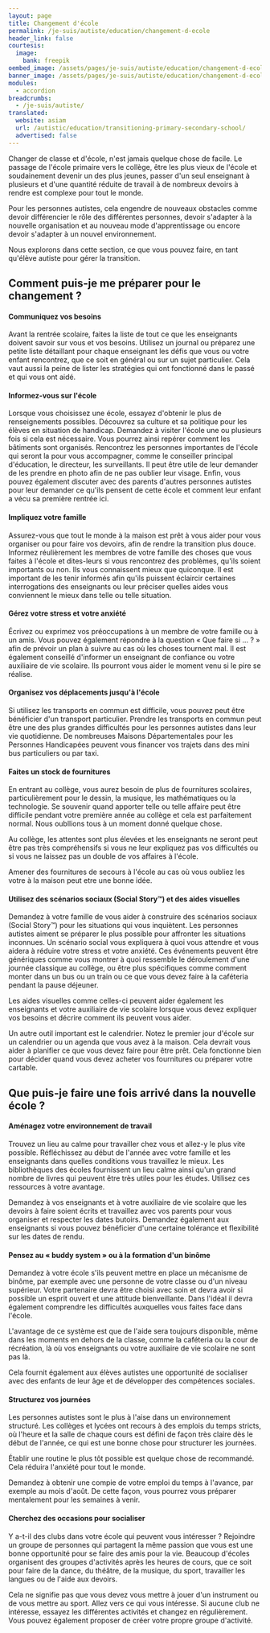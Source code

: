 ```yaml
---
layout: page
title: Changement d'école
permalink: /je-suis/autiste/education/changement-d-ecole
header_link: false
courtesis:
  image:
    bank: freepik
oembed_image: /assets/pages/je-suis/autiste/education/changement-d-ecole/opengraph.jpg
banner_image: /assets/pages/je-suis/autiste/education/changement-d-ecole/banner.jpg
modules:
  - accordion
breadcrumbs:
  - /je-suis/autiste/
translated:
  website: asiam
  url: /autistic/education/transitioning-primary-secondary-school/
  advertised: false
---
```



Changer de classe et d'école, n'est jamais quelque chose de facile. Le passage de l'école primaire vers le collège, être les plus vieux de l'école et soudainement devenir un des plus jeunes, 
passer d'un seul enseignant à plusieurs et d'une quantité réduite de travail à de nombreux devoirs à rendre est complexe pour tout le monde.

Pour les personnes autistes, cela engendre de nouveaux obstacles comme devoir différencier le rôle des différentes personnes, devoir s'adapter à la nouvelle organisation et au nouveau mode d'apprentissage ou encore
devoir s'adapter à un nouvel environnement.

Nous explorons dans cette section, ce que vous pouvez faire, en tant qu'élève autiste pour gérer la transition.


## Comment puis-je me préparer pour le changement&nbsp;?

<amp-accordion animate expand-single-section disable-session-states>
 <section expanded>
  <h4 class="n"><span></span>Communiquez vos besoins</h4>
  <div>
   <p>Avant la rentrée scolaire, faites la liste de tout ce que les enseignants doivent savoir sur vous et vos besoins. Utilisez un journal ou préparez une petite liste détaillant pour chaque enseignant
les défis que vous ou votre enfant rencontrez, que ce soit en général ou sur un sujet particulier. Cela vaut aussi la peine de lister les stratégies qui ont fonctionné dans le passé et qui vous ont aidé.</p>
  </div>
 </section>
 <section>
  <h4 class="n"><span></span>Informez-vous sur l'école</h4>
  <div>
<p>Lorsque vous choisissez une école, essayez d'obtenir le plus de renseignements possibles. Découvrez sa culture et sa politique pour les élèves en situation de handicap.
Demandez à visiter l'école une ou plusieurs fois si cela est nécessaire. Vous pourrez ainsi repérer comment les bâtiments sont organisés. Rencontrez les personnes importantes de l'école qui seront la pour vous accompagner, comme le conseiller principal d'éducation, le directeur,
les surveillants. Il peut être utile de leur demander de les prendre en photo afin de ne pas oublier leur visage. Enfin, vous pouvez également discuter avec des parents d'autres personnes autistes pour leur demander
ce qu'ils pensent de cette école et comment leur enfant a vécu sa première rentrée ici.</p>
  </div>
 </section>
 <section>
  <h4 class="n"><span></span>Impliquez votre famille</h4>
  <div>
<p>Assurez-vous que tout le monde à la maison est prêt à vous aider pour vous organiser ou pour faire vos devoirs, afin de rendre la transition plus douce. Informez réulièrement les membres de votre 
famille des choses que vous faites à l'école et dites-leurs si vous rencontrez des problèmes, qu'ils soient importants ou non.
Ils vous connaissent mieux que quiconque. Il est important de les tenir informés afin qu'ils puissent éclaircir certaines interrogations des enseignants ou 
leur préciser quelles aides vous conviennent le mieux dans telle ou telle situation.
</p>
  </div>
 </section>
 <section>
  <h4 class="n"><span></span>Gérez votre stress et votre anxiété</h4>
  <div>
   <p>Écrivez ou exprimez vos préoccupations à un membre de votre famille ou à un amis. Vous pouvez également répondre à la question «&nbsp;Que faire si ...&nbsp;?&nbsp;» afin de prévoir un plan à suivre au cas où les choses tournent mal.
Il est également conseillé d'informer un enseignant de confiance ou votre auxiliaire de vie scolaire. Ils pourront vous aider le moment venu si le pire se réalise.</p>
  </div>
 </section>
 <section>
  <h4 class="n"><span></span>Organisez vos déplacements jusqu'à l'école</h4>
  <div>
   <p>Si utilisez les transports en commun est difficile, vous pouvez peut être bénéficier d'un transport particulier. Prendre les transports en commun peut être une des plus grandes difficultés pour les personnes autistes dans leur vie quotidienne.
De nombreuses Maisons Départementales pour les Personnes Handicapées peuvent vous financer vos trajets dans des mini bus particuliers ou par taxi.</p>
  </div>
 </section>
 <section>
  <h4 class="n"><span></span>Faites un stock de fournitures</h4>
  <div>
   <p>En entrant au collège, vous aurez besoin de plus de fournitures scolaires, particulièrement pour le dessin, la musique, les mathématiques ou la technologie. Se souvenir quand apporter telle ou telle affaire
peut être difficile pendant votre première année au collège et cela est parfaitement normal. Nous oubllions tous à un moment donné quelque chose.</p>
   <p>Au collège, les attentes sont plus élevées et les enseignants ne seront peut être pas très compréhensifs si vous ne leur expliquez pas vos difficultés ou si vous ne laissez pas un double de vos affaires à l'école.</p>

<p>Amener des fournitures de secours à l'école au cas où vous oubliez les votre à la maison peut etre une bonne idée.</p>
  </div>
 </section>
 <section>
  <h4 class="n"><span></span>Utilisez des scénarios sociaux (Social Story™) et des aides visuelles</h4>
  <div>
   <p>Demandez à votre famille de vous aider à construire des scénarios sociaux (Social Story™) pour les situations qui vous inquiètent. Les personnes
autistes aiment se préparer le plus possible pour affronter les situations inconnues. Un scénario social vous expliquera à quoi vous attendre et vous aidera à réduire votre stress et votre anxiété.
Ces événements peuvent être génériques comme vous montrer à quoi ressemble le déroulement d'une journée classique au collège, ou être plus spécifiques comme comment monter dans un bus ou un train ou ce que vous devez faire à la caféteria pendant la pause déjeuner.</p>
<p>Les aides visuelles comme celles-ci peuvent aider également les enseignants et votre auxiliaire de vie scolaire lorsque vous devez expliquer vos besoins et décrire comment ils peuvent vous aider.</p>

<p>Un autre outil important est le calendrier. Notez le premier jour d'école sur un calendrier ou un agenda que vous avez à la maison. Cela devrait vous aider à planifier ce que vous devez faire pour être prêt.
Cela fonctionne bien pour décider quand vous devez acheter vos fournitures ou préparer votre cartable.</p>
  </div>
 </section>
</amp-accordion>


## Que puis-je faire une fois arrivé dans la nouvelle école&nbsp;?

<amp-accordion animate expand-single-section disable-session-states>
 <section expanded>
  <h4 class="n"><span></span>Aménagez votre environnement de travail</h4>
  <div>
   <p>Trouvez un lieu au calme pour travailler chez vous et allez-y le plus vite possible. Réfléchissez au début de l'année avec votre famille et les enseignants dans quelles conditions vous travaillez le mieux. Les bibliothèques des écoles fournissent un lieu calme
ainsi qu'un grand nombre de livres qui peuvent être très utiles pour les études. Utilisez ces ressources à votre avantage.</p>
   <p>Demandez à vos enseignants et à votre auxiliaire de vie scolaire que les devoirs à faire soient écrits et travaillez avec vos parents pour vous organiser et respecter les dates butoirs. 
Demandez également aux enseignants si vous pouvez bénéficier d'une certaine tolérance et flexibilité sur les dates de rendu.</p>
  </div>
 </section>
 <section>
  <h4 class="n"><span></span>Pensez au «&nbsp;buddy system&nbsp;» ou à la formation d'un binôme</h4>
  <div>
   <p>Demandez à votre école s'ils peuvent mettre en place un mécanisme de binôme, par exemple avec une personne de votre classe ou d'un niveau supérieur. Votre partenaire devra être choisi avec soin et devra avoir si possible
un esprit ouvert et une attitude bienveillante. Dans l'idéal il devra également comprendre les difficultés auxquelles vous faites face dans l'école.</p>

<p>L'avantage de ce système est que de l'aide sera toujours disponible, même dans les moments en dehors de la classe, comme la caféteria ou la cour de récréation, là où vos enseignants ou votre auxiliaire de vie scolaire ne sont pas là.</p>
<p>Cela fournit également aux élèves autistes une opportunité de socialiser avec des enfants de leur âge et de développer des compétences sociales.</p>
  </div>
 </section>
 <section>
  <h4 class="n"><span></span>Structurez vos journées</h4>
  <div>
<p>Les personnes autistes sont le plus à l'aise dans un environnement structuré. Les collèges et lycées ont recours à des emplois du temps stricts, où l'heure et la salle de chaque cours est défini de façon très claire dès le début de l'année, ce qui est une bonne
chose pour structurer les journées.</p>

<p>Établir une routine le plus tôt possible est quelque chose de recommandé. Cela réduira l'anxiété pour tout le monde.</p>

<p>Demandez à obtenir une compie de votre emploi du temps à l'avance, par exemple au mois d'août. De cette façon, vous pourrez vous préparer mentalement pour les semaines à venir.</p>
  </div>
 </section>
 <section>
  <h4 class="n"><span></span>Cherchez des occasions pour socialiser</h4>
  <div>
   <p>Y a-t-il des clubs dans votre école qui peuvent vous intéresser&nbsp;? Rejoindre un groupe de personnes qui partagent la même passion que vous est une bonne opportunité pour se faire des amis pour la vie. Beaucoup d'écoles organisent des groupes d'activités après les
heures de cours, que ce soit pour faire de la dance, du théâtre, de la musique, du sport, travailler les langues ou de l'aide aux devoirs.</p>

<p>Cela ne signifie pas que vous devez vous mettre à jouer d'un instrument ou de vous mettre au sport. Allez vers ce qui vous intéresse. Si aucune club ne  intéresse, essayez les différentes activités et changez en régulièrement. Vous pouvez également proposer de créer
votre propre groupe d'activité.</p>
  </div>
 </section>
</amp-accordion>

